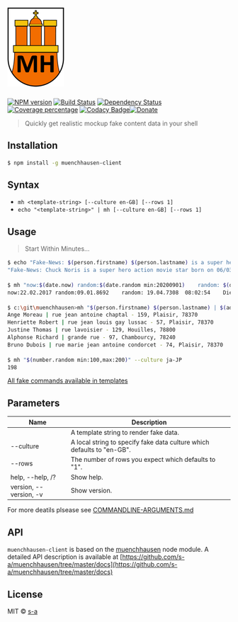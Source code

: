 # [![module logo][module-logo-path]][module-logo-url]

[module-logo-path]: /resources/logo-sm.png
[module-logo-url]: /README.md

[![NPM version][npm-image]][npm-url] 
[![Build Status][travis-image]][travis-url] 
[![Dependency Status][daviddm-image]][daviddm-url] 
[![Coverage percentage][coveralls-image]][coveralls-url] [![Codacy Badge](https://api.codacy.com/project/badge/Grade/e795c94f6f1e4e9fa5e4d6e080b198b5)](https://www.codacy.com/app/stephanahlf/muenchhausen-client?utm_source=github.com&amp;utm_medium=referral&amp;utm_content=s-a/muenchhausen-client&amp;utm_campaign=Badge_Grade)[![Donate](http://s-a.github.io/donate/donate.svg)](http://s-a.github.io/donate/)

> Quickly get realistic mockup fake content data in your shell

## Installation

```sh
$ npm install -g muenchhausen-client
```

## Syntax

- `mh <template-string> [--culture en-GB] [--rows 1]`
- `echo "<template-string>" | mh [--culture en-GB] [--rows 1]`

## Usage

> Start Within Minutes...

```sh
$ echo "Fake-News: $(person.firstname) $(person.lastname) is a super hero action movie star born on $(date.future)" | mh
"Fake-News: Chuck Noris is a super hero action movie star born on 06/03/3513"

$ mh "now:$(date.now) random:$(date.random min:20200901)	random:	$(date.random)	$(time.now)	$(date.weekday)" --culture de-DE
now:22.02.2017 random:09.01.8692	random:	19.04.7308	08:02:54	Dienstag

$ c:\git\muenchhausen>mh "$(person.firstname) $(person.lastname) | $(address.random)$(address.street) - $(address.number), $(address.city), $(address.postcode)" --rows 5 --culture fr-FR
Ange Moreau | rue jean antoine chaptal - 159, Plaisir, 78370
Henriette Robert | rue jean louis gay lussac - 57, Plaisir, 78370
Justine Thomas | rue lavoisier - 129, Houilles, 78800
Alphonse Richard | grande rue - 97, Chambourcy, 78240
Bruno Dubois | rue marie jean antoine condorcet - 74, Plaisir, 78370

$ mh "$(number.random min:100,max:200)" --culture ja-JP
198
```

[All fake commands available in templates](https://github.com/s-a/muenchhausen/tree/master/docs)


## Parameters

|Name|Description|
|----|-----------|
|<template-string>|A template string to render fake data.|
|--culture|A local string to specify fake data culture which defaults to "en-GB".|
|--rows|The number of rows you expect which defaults to "1".|
|help, --help, /? |Show help.|
|version, --version, -v|Show version.|

For more deatils plsease see [COMMANDLINE-ARGUMENTS.md](COMMANDLINE-ARGUMENTS.md)

## API

 `muenchhausen-client` is based on the [muenchhausen](https://github.com/s-a/muenchhausen) node module. A detailed API description is available at [https://github.com/s-a/muenchhausen/tree/master/docs](https://github.com/s-a/muenchhausen/tree/master/docs)
 
## License

MIT © [s-a](https://github.com/s-a)

[npm-image]: https://badge.fury.io/js/muenchhausen-client.svg
[npm-url]: https://npmjs.org/package/muenchhausen-client
[travis-image]: https://travis-ci.org/s-a/muenchhausen-client.svg?branch=master
[travis-url]: https://travis-ci.org/s-a/muenchhausen-client
[daviddm-image]: https://david-dm.org/s-a/muenchhausen-client.svg?theme=shields.io
[daviddm-url]: https://david-dm.org/s-a/muenchhausen-client
[coveralls-image]: https://coveralls.io/repos/s-a/muenchhausen-client/badge.svg
[coveralls-url]: https://coveralls.io/r/s-a/muenchhausen-client
